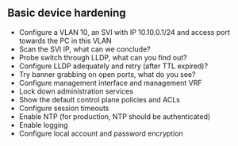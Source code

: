 ## Basic device hardening

- Configure a VLAN 10, an SVI with IP 10.10.0.1/24 and access port towards the PC in this VLAN
- Scan the SVI IP, what can we conclude?
- Probe switch through LLDP, what can you find out? 
- Configure LLDP adequately and retry (after TTL expired)?
- Try banner grabbing on open ports, what do you see?
- Configure management interface and management VRF
- Lock down administration services
- Show the default control plane policies and ACLs
- Configure session timeouts
- Enable NTP (for production, NTP should be authenticated)
- Enable logging
- Configure local account and password encryption
